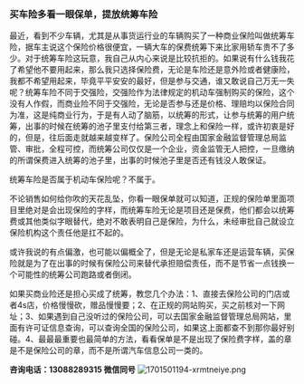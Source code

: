 ### 买车险多看一眼保单，提放统筹车险

最近，看到不少车辆，尤其是从事货运行业的车辆购买了一种商业保险叫做统筹车险，据车主说这个保险价格很便宜，一辆大车的保费统筹下来比家用轿车贵不了多少。对于统筹车险这玩意，我自己从内心来说是比较抗拒的。如果说有什么钱我花了希望他不要用起来，那么我只选择保险费，无论是车险还是意外险或者健康险，我都不希望用起来，毕竟平平安安的最好，但是参与交通，谁又敢说自己万无一失呢？统筹车险不同于交强险，交强险作为法律规定的机动车强制购买的保险，这个没有人作假，而商业险不同于交强险，无论是否参与还是价格、理赔均以保险合同为准，这是纯商业行为，于是有人动了脑筋，以统筹的形式，让参与统筹的用户统筹，出事的时候在统筹的池子里支付给第三者，理念上和保险一样，或许初衷是好的，但是，往后面走就越来越变样了。保险公司全程由国家金融监督管理总局监管、审批，全程可控，而统筹公司仅仅是一个企业，资金监管无人把控，一旦缴纳的所谓保费进入统筹的池子里，出事的时候池子里是否还有钱没人敢保证。

统筹车险是否属于机动车保险呢？不属于。

不论销售如何给你吹的天花乱坠，你看一眼保单就可以知道，正规的保险单里面项目里绝对是会出现保险的字样，而统筹车险无论是项目还是保费，他们都会以统筹费或其他类似字眼替代，绝对不敢表明自己是保险，为什么，未经审批自己就设立保险机构这个责任他是扛不起的。

或许我说的有点偏激，也可能以偏概全了，但是无论是私家车还是运营车辆，买保险就是为了在出事的时候有保险公司来替代承担赔偿责任，而不是节省一点钱换一个可能性的统筹公司跑路或者倒闭。

如果买商业险还是担心买成了统筹，教您几个办法：1、直接去保险公司的门店或者4s店，价格慢慢砍，赠品慢慢要；2、在正规的网站购买，买之前核对一下网址；3、如果遇到自己没听过的保险公司，可以去国家金融监督管理总局网站，里面有许可证信息查询，可以查询全国的保险公司，如果这上面都查不到那你最好别碰。4、最最最重要也最简单的方法，看看保单是不是出现了保险费字样，盖的章是不是保险公司的章，而不是所谓汽车信息公司一类的。

**咨询电话：13088289315 微信同号**
![1701501194-xrmtneiye.png](https://i.p-i.vip/23/20240707-668a3d12064c0.png)
